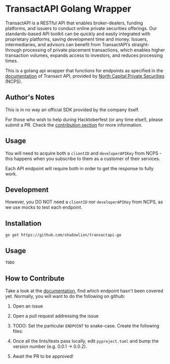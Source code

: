 # TransactAPI Golang Wrapper

TransactAPI is a RESTful API that enables broker-dealers, funding platforms, and issuers to conduct online private securities offerings. Our standards-based API toolkit can be quickly and easily integrated with proprietary platforms, saving development time and money. Issuers, intermediaries, and advisors can benefit from TransactAPI’s straight-through processing of private placement transactions, which enables higher transaction volumes, expands access to investors, and reduces processing times.

This is a golang api wrapper that functions for endpoints as specified in the [documentation](transactapi-docs) of Transact API, provided by [North Capital Private Securities](ncps) (NCPS).

## Author's Notes

This is in no way an official SDK provided by the company itself.

For those who wish to help during Hacktoberfest (or any time else!), please submit a PR. Check the [contribution section](#how-to-contribute) for more information.

## Usage

You will need to acquire both a `clientID` and `developerAPIKey` from NCPS - this happens when you subscribe to them as a customer of their services.

Each API endpoint will require both in order to get the response to fully work.

## Development

However, you DO NOT need a `clientID` nor `developerAPIKey` from NCPS, as we use mocks to test each endpoint.

## Installation

```bash
go get https://github.com/shadowlion/transactapi-go
```

## Usage

```go
TODO
```

## How to Contribute

Take a look at the [documentation](transactapi-docs), find which endpoint hasn't been covered yet. Normally, you will want to do the following on github:

1. Open an issue

2. Open a pull request addressing the issue

3. TODO: Set the particular `ENDPOINT` to snake-case. Create the following files:

4. Once all the lints/tests pass locally, edit `pyproject.toml` and bump the version number (e.g. 0.0.1 -> 0.0.2).

5. Await the PR to be approved!

[ncps]: https://www.northcapital.com/
[transactapi-docs]: https://api.norcapsecurities.com/documentation
